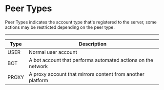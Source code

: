 # Peer Types

Peer Types indicates the account type that's registered to the server,
some actions may be restricted depending on the peer type.

---------------------------------------------------------------------------

| Type  | Description                                                  |
|-------|--------------------------------------------------------------|
| USER  | Normal user account                                          |
| BOT   | A bot account that performs automated actions on the network |
| PROXY | A proxy account that mirrors content from another platform   |
